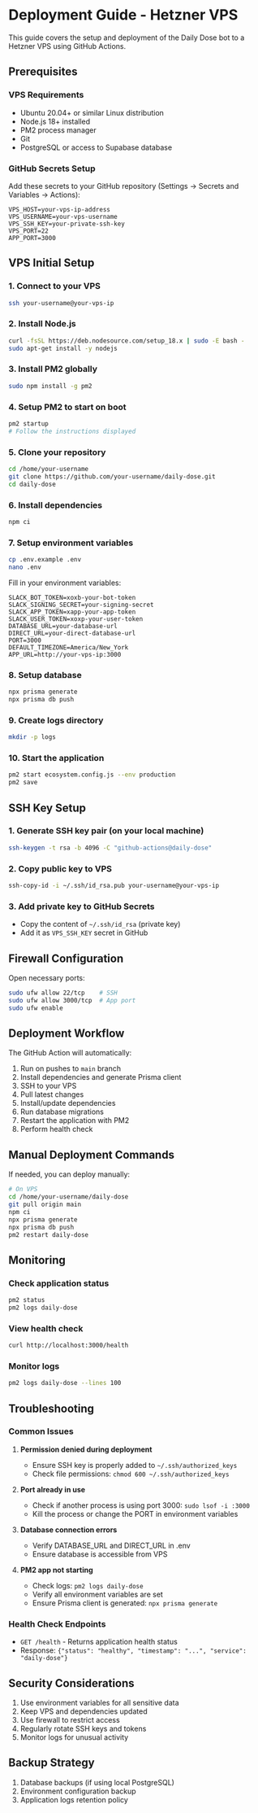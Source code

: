 # Deployment Guide - Hetzner VPS

This guide covers the setup and deployment of the Daily Dose bot to a Hetzner VPS using GitHub Actions.

## Prerequisites

### VPS Requirements
- Ubuntu 20.04+ or similar Linux distribution
- Node.js 18+ installed
- PM2 process manager
- Git
- PostgreSQL or access to Supabase database

### GitHub Secrets Setup

Add these secrets to your GitHub repository (Settings → Secrets and Variables → Actions):

```
VPS_HOST=your-vps-ip-address
VPS_USERNAME=your-vps-username
VPS_SSH_KEY=your-private-ssh-key
VPS_PORT=22
APP_PORT=3000
```

## VPS Initial Setup

### 1. Connect to your VPS
```bash
ssh your-username@your-vps-ip
```

### 2. Install Node.js
```bash
curl -fsSL https://deb.nodesource.com/setup_18.x | sudo -E bash -
sudo apt-get install -y nodejs
```

### 3. Install PM2 globally
```bash
sudo npm install -g pm2
```

### 4. Setup PM2 to start on boot
```bash
pm2 startup
# Follow the instructions displayed
```

### 5. Clone your repository
```bash
cd /home/your-username
git clone https://github.com/your-username/daily-dose.git
cd daily-dose
```

### 6. Install dependencies
```bash
npm ci
```

### 7. Setup environment variables
```bash
cp .env.example .env
nano .env
```

Fill in your environment variables:
```env
SLACK_BOT_TOKEN=xoxb-your-bot-token
SLACK_SIGNING_SECRET=your-signing-secret
SLACK_APP_TOKEN=xapp-your-app-token
SLACK_USER_TOKEN=xoxp-your-user-token
DATABASE_URL=your-database-url
DIRECT_URL=your-direct-database-url
PORT=3000
DEFAULT_TIMEZONE=America/New_York
APP_URL=http://your-vps-ip:3000
```

### 8. Setup database
```bash
npx prisma generate
npx prisma db push
```

### 9. Create logs directory
```bash
mkdir -p logs
```

### 10. Start the application
```bash
pm2 start ecosystem.config.js --env production
pm2 save
```

## SSH Key Setup

### 1. Generate SSH key pair (on your local machine)
```bash
ssh-keygen -t rsa -b 4096 -C "github-actions@daily-dose"
```

### 2. Copy public key to VPS
```bash
ssh-copy-id -i ~/.ssh/id_rsa.pub your-username@your-vps-ip
```

### 3. Add private key to GitHub Secrets
- Copy the content of `~/.ssh/id_rsa` (private key)
- Add it as `VPS_SSH_KEY` secret in GitHub

## Firewall Configuration

Open necessary ports:
```bash
sudo ufw allow 22/tcp    # SSH
sudo ufw allow 3000/tcp  # App port
sudo ufw enable
```

## Deployment Workflow

The GitHub Action will automatically:
1. Run on pushes to `main` branch
2. Install dependencies and generate Prisma client
3. SSH to your VPS
4. Pull latest changes
5. Install/update dependencies
6. Run database migrations
7. Restart the application with PM2
8. Perform health check

## Manual Deployment Commands

If needed, you can deploy manually:

```bash
# On VPS
cd /home/your-username/daily-dose
git pull origin main
npm ci
npx prisma generate
npx prisma db push
pm2 restart daily-dose
```

## Monitoring

### Check application status
```bash
pm2 status
pm2 logs daily-dose
```

### View health check
```bash
curl http://localhost:3000/health
```

### Monitor logs
```bash
pm2 logs daily-dose --lines 100
```

## Troubleshooting

### Common Issues

1. **Permission denied during deployment**
   - Ensure SSH key is properly added to `~/.ssh/authorized_keys`
   - Check file permissions: `chmod 600 ~/.ssh/authorized_keys`

2. **Port already in use**
   - Check if another process is using port 3000: `sudo lsof -i :3000`
   - Kill the process or change the PORT in environment variables

3. **Database connection errors**
   - Verify DATABASE_URL and DIRECT_URL in .env
   - Ensure database is accessible from VPS

4. **PM2 app not starting**
   - Check logs: `pm2 logs daily-dose`
   - Verify all environment variables are set
   - Ensure Prisma client is generated: `npx prisma generate`

### Health Check Endpoints

- `GET /health` - Returns application health status
- Response: `{"status": "healthy", "timestamp": "...", "service": "daily-dose"}`

## Security Considerations

1. Use environment variables for all sensitive data
2. Keep VPS and dependencies updated
3. Use firewall to restrict access
4. Regularly rotate SSH keys and tokens
5. Monitor logs for unusual activity

## Backup Strategy

1. Database backups (if using local PostgreSQL)
2. Environment configuration backup
3. Application logs retention policy